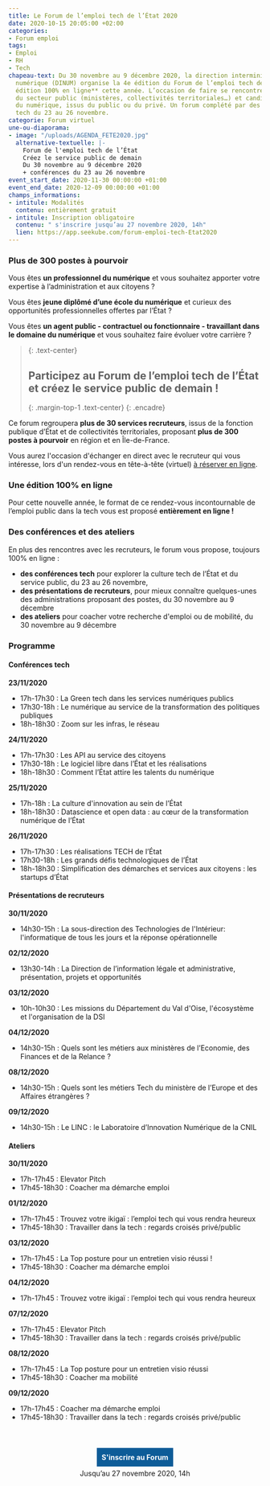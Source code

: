 ```yaml
---
title: Le Forum de l’emploi tech de l’État 2020
date: 2020-10-15 20:05:00 +02:00
categories:
- Forum emploi
tags:
- Emploi
- RH
- Tech
chapeau-text: Du 30 novembre au 9 décembre 2020, la direction interministérielle du
  numérique (DINUM) organise la 4e édition du Forum de l’emploi tech de l’État, **une
  édition 100% en ligne** cette année. L’occasion de faire se rencontrer recruteurs
  du secteur public (ministères, collectivités territoriales…) et candidats professionnels
  du numérique, issus du public ou du privé. Un forum complété par des conférences
  tech du 23 au 26 novembre.
categorie: Forum virtuel
une-ou-diaporama:
- image: "/uploads/AGENDA_FETE2020.jpg"
  alternative-textuelle: |-
    Forum de l'emploi tech de l’État
    Créez le service public de demain
    Du 30 novembre au 9 décembre 2020
    + conférences du 23 au 26 novembre
event_start_date: 2020-11-30 00:00:00 +01:00
event_end_date: 2020-12-09 00:00:00 +01:00
champs_informations:
- intitule: Modalités
  contenu: entièrement gratuit
- intitule: Inscription obligatoire
  contenu: " s'inscrire jusqu’au 27 novembre 2020, 14h"
  lien: https://app.seekube.com/forum-emploi-tech-Etat2020
---
```


<style>
.button {
background-color: #0d5c98;
border: 1px solid white;
color: white;
padding: 10px 10px;
text-align: center;
text-decoration: none;
display: inline-block;
font-style: normal;
margin: 4px 2px;
cursor: pointer;
}
</style>

### Plus de 300 postes à pourvoir
Vous êtes **un professionnel du numérique** et vous souhaitez apporter votre expertise à l’administration et aux citoyens ?

Vous êtes **jeune diplômé d’une école du numérique** et curieux des opportunités professionnelles offertes par l’État ?

Vous êtes **un agent public - contractuel ou fonctionnaire - travaillant dans le domaine du numérique** et vous souhaitez faire évoluer votre carrière ?


> {: .text-center}
> ## **Participez au Forum de l’emploi tech de l’État et créez le service public de demain !**
> {: .margin-top-1 .text-center} 
{: .encadre}

Ce forum regroupera **plus de 30 services recruteurs**, issus de la fonction publique d’État et de collectivités territoriales, proposant **plus de 300 postes à pourvoir** en région et en Île-de-France. 

Vous aurez l'occasion d'échanger en direct avec le recruteur qui vous intéresse, lors d'un rendez-vous en tête-à-tête (virtuel) [à réserver en ligne](https://app.seekube.com/forum-emploi-tech-Etat2020).

### Une édition 100% en ligne 
Pour cette nouvelle année, le format de ce rendez-vous incontournable de l’emploi public dans la tech vous est proposé **entièrement en ligne !**
 
### Des conférences et des ateliers
En plus des rencontres avec les recruteurs, le forum vous propose, toujours 100% en ligne :
* **des conférences tech** pour explorer la culture tech de l’État et du service public, du 23 au 26 novembre, 
* **des présentations de recruteurs**, pour mieux connaître quelques-unes des administrations proposant des postes, du 30 novembre au 9 décembre 
* **des ateliers** pour coacher votre recherche d'emploi ou de mobilité, du 30 novembre au 9 décembre 


### Programme 

#### Conférences tech 

**23/11/2020** 

* 17h-17h30 : La Green tech dans les services numériques publics
* 17h30-18h : Le numérique au service de la transformation des politiques publiques
* 18h-18h30 : Zoom sur les infras, le réseau

**24/11/2020**

* 17h-17h30 : Les API au service des citoyens
* 17h30-18h : Le logiciel libre dans l’État et les réalisations
* 18h-18h30 : Comment l’État attire les talents du numérique

**25/11/2020**

* 17h-18h : La culture d'innovation au sein de l’État
* 18h-18h30 : Datascience et open data : au cœur de la transformation numérique de l’État

**26/11/2020**

* 17h-17h30 : Les réalisations TECH de l’État
* 17h30-18h : Les grands défis technologiques de l’État 
* 18h-18h30 : Simplification des démarches et services aux citoyens : les startups d’État

#### Présentations de recruteurs

**30/11/2020**

* 14h30-15h : La sous-direction des Technologies de l'Intérieur: l'informatique de tous les jours et la réponse opérationnelle

**02/12/2020**

* 13h30-14h : La Direction de l’information légale et administrative, présentation, projets et opportunités

**03/12/2020**

* 10h-10h30 : Les missions du Département du Val d'Oise, l'écosystème et l'organisation de la DSI

**04/12/2020**

* 14h30-15h : Quels sont les métiers aux ministères de l’Economie, des Finances et de la Relance ?

**08/12/2020**

* 14h30-15h : Quels sont les métiers Tech du ministère de l’Europe et des Affaires étrangères ?

**09/12/2020**

* 14h30-15h : Le LINC : le Laboratoire d’Innovation Numérique de la CNIL 

#### Ateliers

**30/11/2020**

* 17h-17h45 : Elevator Pitch
* 17h45-18h30 : Coacher ma démarche emploi

**01/12/2020**

* 17h-17h45 : Trouvez votre ikigaï : l’emploi tech qui vous rendra heureux
* 17h45-18h30 : Travailler dans la tech : regards croisés privé/public 

**03/12/2020**

* 17h-17h45 : La Top posture pour un entretien visio réussi !
* 17h45-18h30 : Coacher ma démarche emploi

**04/12/2020**

* 17h-17h45 : Trouvez votre ikigaï : l’emploi tech qui vous rendra heureux

**07/12/2020**

* 17h-17h45 : Elevator Pitch
* 17h45-18h30 : Travailler dans la tech : regards croisés privé/public 

**08/12/2020**

* 17h-17h45 : La Top posture pour un entretien visio réussi
* 17h45-18h30 : Coacher ma mobilité

**09/12/2020**

* 17h-17h45 : Coacher ma démarche emploi
* 17h45-18h30 : Travailler dans la tech : regards croisés privé/public 
<br>
<br>

<div align="center">
<a href="https://app.seekube.com/forum-emploi-tech-Etat2020" class="button"><b>S'inscrire au Forum</b></a>
<br>Jusqu’au 27 novembre 2020, 14h
</div>
<br>
<br>